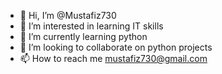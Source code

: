 - 👋 Hi, I’m @Mustafiz730
- 👀 I’m interested in learning IT skills
- 🌱 I’m currently learning python
- 💞️ I’m looking to collaborate on python projects
- 📫 How to reach me mustafiz730@gmail.com

<!---
Mustafiz730/Mustafiz730 is a ✨ special ✨ repository because its `README.md` (this file) appears on your GitHub profile.
You can click the Preview link to take a look at your changes.
--->
